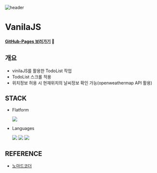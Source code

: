![header](https://capsule-render.vercel.app/api?type=waving&color=auto&height=200&section=header&text=Seol's%20GitHub&fontSize=70)

# VanilaJS 
#### [GitHub-Pages 보러가기](https://yj-seol.github.io/VanilaJS/) 🔗



## 개요 

-   vinilaJS를 활용한 TodoList 작업
-   TodoList 스크롤 적용
- 위치정보 허용 시 현재위치의 날씨정보 확인 가능(openweathermap API 활용)


## STACK 

-   Flatform

    <img src="https://img.shields.io/badge/VSCode-007ACC?style=flat-square&logo=VisualStudioCode&logoColor=white"/>

-   Languages

    <img src="https://img.shields.io/badge/HTML5-E34F26?style=flat-square&logo=HTML5&logoColor=white"/> <img src="https://img.shields.io/badge/CSS3-1572B6?style=flat-square&logo=CSS3&logoColor=white"/> <img src="https://img.shields.io/badge/JavaScript-F7DF1E?style=flat-square&logo=JavaScript&logoColor=white"/>



## REFERENCE 

-   <a href='https://nomadcoders.co/javascript-for-beginners/lobby'>노마드코더</a>
